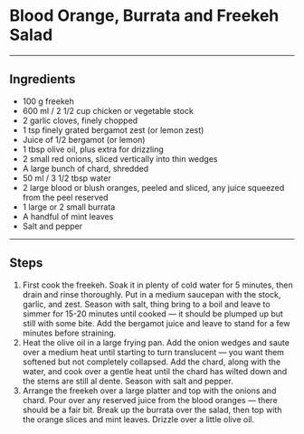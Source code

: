 # Blood Orange, Burrata and Freekeh Salad


---

## Ingredients

* 100 g freekeh
* 600 ml / 2 1/2 cup chicken or vegetable stock
* 2 garlic cloves, finely chopped
* 1 tsp finely grated bergamot zest (or lemon zest)
* Juice of 1/2 bergamot (or lemon)
* 1 tbsp olive oil, plus extra for drizzling
* 2 small red onions, sliced vertically into thin wedges
* A large bunch of chard, shredded
* 50 ml / 3 1/2 tbsp water
* 2 large blood or blush oranges, peeled and sliced, any juice squeezed from the peel reserved
* 1 large or 2 small burrata
* A handful of mint leaves
* Salt and pepper

---

## Steps

1.  First cook the freekeh. Soak it in plenty of cold water for 5 minutes, then drain and rinse thoroughly. Put in a medium saucepan with the stock, garlic, and zest. Season with salt, thing bring to a boil and leave to simmer for 15-20 minutes until cooked — it should be plumped up but still with some bite. Add the bergamot juice and leave to stand for a few minutes before straining.
2.  Heat the olive oil in a large frying pan. Add the onion wedges and saute over a medium heat until starting to turn translucent — you want them softened but not completely collapsed. Add the chard, along with the water, and cook over a gentle heat until the chard has wilted down and the stems are still al dente. Season with salt and pepper.
3.  Arrange the freekeh over a large platter and top with the onions and chard. Pour over any reserved juice from the blood oranges — there should be a fair bit. Break up the burrata over the salad, then top with the orange slices and mint leaves. Drizzle over a little olive oil.
